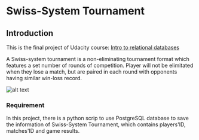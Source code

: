 # Swiss-System Tournament

## Introduction

This is the final project of Udacity course: [Intro to relational databases](https://classroom.udacity.com/courses/ud197)

A Swiss-system tournament is a non-eliminating tournament format which features a set number of rounds of competition. Player will not be elimitated when they lose a match, but are paired in each round with opponents having similar win-loss record.

![alt text](https://petanquerules.files.wordpress.com/2013/08/how_a_consolante_works.png)

### Requirement

In this project, there is a python scrip to use PostgreSQL database to save the information of Swiss-System Tournament, which contains players'ID, matches'ID and game results.

